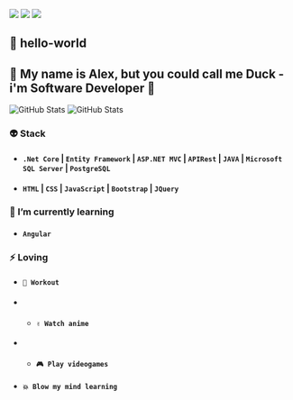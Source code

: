  <a href="https://deskiced.github.io" target="_blank"><img src="https://img.shields.io/badge/portfolio-0A0A0A?style=for-the-badge&logo=dev.to&logoColor=white"></a>
 <a href="https://www.linkedin.com/in/alex-cabanillas" target="_blank"><img src="https://img.shields.io/badge/-LinkedIn-%230077B5?style=for-the-badge&logo=linkedin&logoColor=white"></a>
 <a href = "mailto:cabanillasalex01@gmail.com"><img src="https://img.shields.io/badge/-Gmail-%23333?style=for-the-badge&logo=gmail&logoColor=white"></a>
 
## 👋 hello-world 
## 👦 My name is Alex, but you could call me Duck - i'm Software Developer 🚀 

![GitHub Stats](https://github-readme-stats.vercel.app/api?username=dducken&theme=ayu-mirage         )
![GitHub Stats](https://github-readme-stats.vercel.app/api/top-langs/?username=dducken&layout=compact&langs_count=7&theme=onedark     )

### 👽 Stack
* #### **`.Net Core`** | **`Entity Framework`** | **`ASP.NET MVC`** | **`APIRest`** | **`JAVA`** | **`Microsoft SQL Server`** | **`PostgreSQL`**   
* #### **`HTML`** | **`CSS`** | **`JavaScript`** | **`Bootstrap`** | **`JQuery`**

### 🌟 I’m currently learning 
* #### **`Angular`**  

### ⚡ Loving 
* #### **`💪 Workout`** 
* * #### **`✌ Watch anime `**
* * #### **`🎮 Play videogames `**
* #### **`💥 Blow my mind learning`**



<!--
**dducken/dducken** is a ✨ _special_ ✨ repository because its `README.md` (this file) appears on your GitHub profile.
-->
